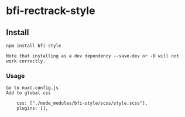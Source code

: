 # bfi-rectrack-style

## Install

```
npm install bfi-style
```

```
Note that installing as a dev dependency --save-dev or -D will not work correctly.

```

### Usage

```
Go to nuxt.config.js
Add to global css

    css: ["./node_modules/bfi-style/scss/style.scss"],
    plugins: [],


```

<!-- ### Compiles and minifies for production

```
npm run build
```

### Lints and fixes files

```
npm run lint
```

### Customize configuration -->

<!-- See [Configuration Reference](https://cli.vuejs.org/config/).
"# publish-test"
"# publish-test" -->
